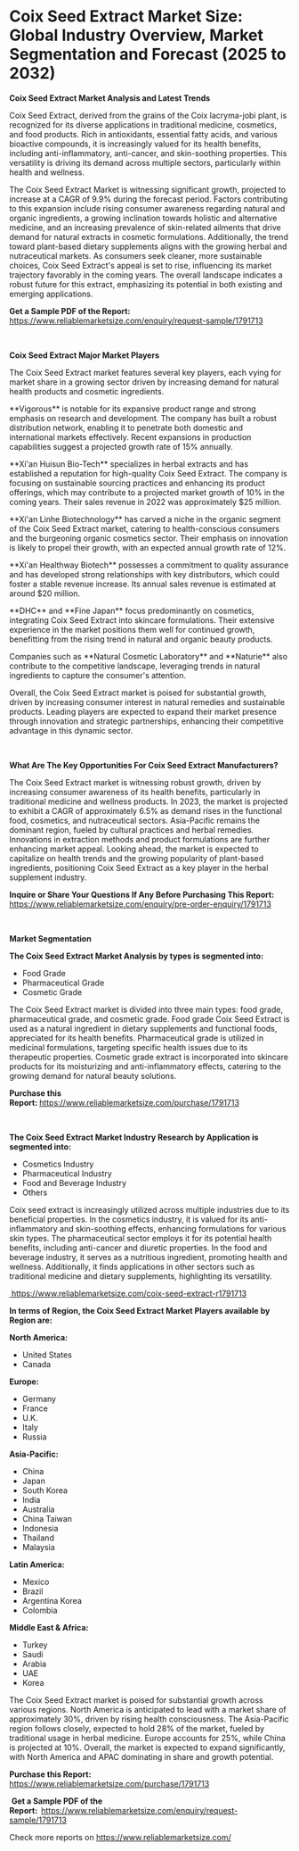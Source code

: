 <p><h1>Coix Seed Extract Market Size: Global Industry Overview, Market Segmentation and Forecast (2025 to 2032)</h1></p><p><strong>Coix Seed Extract Market Analysis and Latest Trends</strong></p>
<p><p>Coix Seed Extract, derived from the grains of the Coix lacryma-jobi plant, is recognized for its diverse applications in traditional medicine, cosmetics, and food products. Rich in antioxidants, essential fatty acids, and various bioactive compounds, it is increasingly valued for its health benefits, including anti-inflammatory, anti-cancer, and skin-soothing properties. This versatility is driving its demand across multiple sectors, particularly within health and wellness.</p><p>The Coix Seed Extract Market is witnessing significant growth, projected to increase at a CAGR of 9.9% during the forecast period. Factors contributing to this expansion include rising consumer awareness regarding natural and organic ingredients, a growing inclination towards holistic and alternative medicine, and an increasing prevalence of skin-related ailments that drive demand for natural extracts in cosmetic formulations. Additionally, the trend toward plant-based dietary supplements aligns with the growing herbal and nutraceutical markets. As consumers seek cleaner, more sustainable choices, Coix Seed Extract's appeal is set to rise, influencing its market trajectory favorably in the coming years. The overall landscape indicates a robust future for this extract, emphasizing its potential in both existing and emerging applications.</p></p>
<p><strong>Get a Sample PDF of the Report:&nbsp;</strong> <a href="https://www.reliablemarketsize.com/enquiry/request-sample/1791713?utm_campaign=1789&utm_medium=2&utm_source=Github&utm_content=ia&utm_term=28022025&utm_id=coix-seed-extract">https://www.reliablemarketsize.com/enquiry/request-sample/1791713</a></p>
<p>&nbsp;</p>
<p><strong>Coix Seed Extract Major Market Players</strong></p>
<p><p>The Coix Seed Extract market features several key players, each vying for market share in a growing sector driven by increasing demand for natural health products and cosmetic ingredients.</p><p>**Vigorous** is notable for its expansive product range and strong emphasis on research and development. The company has built a robust distribution network, enabling it to penetrate both domestic and international markets effectively. Recent expansions in production capabilities suggest a projected growth rate of 15% annually.</p><p>**Xi'an Huisun Bio-Tech** specializes in herbal extracts and has established a reputation for high-quality Coix Seed Extract. The company is focusing on sustainable sourcing practices and enhancing its product offerings, which may contribute to a projected market growth of 10% in the coming years. Their sales revenue in 2022 was approximately $25 million.</p><p>**Xi'an Linhe Biotechnology** has carved a niche in the organic segment of the Coix Seed Extract market, catering to health-conscious consumers and the burgeoning organic cosmetics sector. Their emphasis on innovation is likely to propel their growth, with an expected annual growth rate of 12%. </p><p>**Xi'an Healthway Biotech** possesses a commitment to quality assurance and has developed strong relationships with key distributors, which could foster a stable revenue increase. Its annual sales revenue is estimated at around $20 million.</p><p>**DHC** and **Fine Japan** focus predominantly on cosmetics, integrating Coix Seed Extract into skincare formulations. Their extensive experience in the market positions them well for continued growth, benefitting from the rising trend in natural and organic beauty products.</p><p>Companies such as **Natural Cosmetic Laboratory** and **Naturie** also contribute to the competitive landscape, leveraging trends in natural ingredients to capture the consumer's attention.</p><p>Overall, the Coix Seed Extract market is poised for substantial growth, driven by increasing consumer interest in natural remedies and sustainable products. Leading players are expected to expand their market presence through innovation and strategic partnerships, enhancing their competitive advantage in this dynamic sector.</p></p>
<p>&nbsp;</p>
<p><strong>What Are The Key Opportunities For Coix Seed Extract Manufacturers?</strong></p>
<p><p>The Coix Seed Extract market is witnessing robust growth, driven by increasing consumer awareness of its health benefits, particularly in traditional medicine and wellness products. In 2023, the market is projected to exhibit a CAGR of approximately 6.5% as demand rises in the functional food, cosmetics, and nutraceutical sectors. Asia-Pacific remains the dominant region, fueled by cultural practices and herbal remedies. Innovations in extraction methods and product formulations are further enhancing market appeal. Looking ahead, the market is expected to capitalize on health trends and the growing popularity of plant-based ingredients, positioning Coix Seed Extract as a key player in the herbal supplement industry.</p></p>
<p><strong>Inquire or Share Your Questions If Any Before Purchasing This Report:</strong> <a href="https://www.reliablemarketsize.com/enquiry/pre-order-enquiry/1791713?utm_campaign=1789&utm_medium=2&utm_source=Github&utm_content=ia&utm_term=28022025&utm_id=coix-seed-extract">https://www.reliablemarketsize.com/enquiry/pre-order-enquiry/1791713</a></p>
<p>&nbsp;</p>
<p><strong>Market Segmentation</strong></p>
<p><strong>The Coix Seed Extract Market Analysis by types is segmented into:</strong></p>
<p><ul><li>Food Grade</li><li>Pharmaceutical Grade</li><li>Cosmetic Grade</li></ul></p>
<p><p>The Coix Seed Extract market is divided into three main types: food grade, pharmaceutical grade, and cosmetic grade. Food grade Coix Seed Extract is used as a natural ingredient in dietary supplements and functional foods, appreciated for its health benefits. Pharmaceutical grade is utilized in medicinal formulations, targeting specific health issues due to its therapeutic properties. Cosmetic grade extract is incorporated into skincare products for its moisturizing and anti-inflammatory effects, catering to the growing demand for natural beauty solutions.</p></p>
<p><strong>Purchase this Report:&nbsp;</strong><a href="https://www.reliablemarketsize.com/purchase/1791713?utm_campaign=1789&utm_medium=2&utm_source=Github&utm_content=ia&utm_term=28022025&utm_id=coix-seed-extract">https://www.reliablemarketsize.com/purchase/1791713</a></p>
<p>&nbsp;</p>
<p><strong>The Coix Seed Extract Market Industry Research by Application is segmented into:</strong></p>
<p><ul><li>Cosmetics Industry</li><li>Pharmaceutical Industry</li><li>Food and Beverage Industry</li><li>Others</li></ul></p>
<p><p>Coix seed extract is increasingly utilized across multiple industries due to its beneficial properties. In the cosmetics industry, it is valued for its anti-inflammatory and skin-soothing effects, enhancing formulations for various skin types. The pharmaceutical sector employs it for its potential health benefits, including anti-cancer and diuretic properties. In the food and beverage industry, it serves as a nutritious ingredient, promoting health and wellness. Additionally, it finds applications in other sectors such as traditional medicine and dietary supplements, highlighting its versatility.</p></p>
<p><a href="https://www.reliablemarketsize.com/coix-seed-extract-r1791713?utm_campaign=1789&utm_medium=2&utm_source=Github&utm_content=ia&utm_term=28022025&utm_id=coix-seed-extract">&nbsp;https://www.reliablemarketsize.com/coix-seed-extract-r1791713</a></p>
<p><strong>In terms of Region, the Coix Seed Extract Market Players available by Region are:</strong></p>
<p>
    <p> <strong> North America: </strong>
        <ul>
            <li>United States</li>
            <li>Canada</li>
        </ul>
        </p> 
    <p> <strong> Europe: </strong>
        <ul>
            <li>Germany</li>
            <li>France</li>
            <li>U.K.</li>
            <li>Italy</li>
            <li>Russia</li>
        </ul>
        </p> 
    <p> <strong> Asia-Pacific: </strong>
        <ul>
            <li>China</li>
            <li>Japan</li>
            <li>South Korea</li>
            <li>India</li>
            <li>Australia</li>
            <li>China Taiwan</li>
            <li>Indonesia</li>
            <li>Thailand</li>
            <li>Malaysia</li>
        </ul>
        </p> 
    <p> <strong> Latin America: </strong>
        <ul>
            <li>Mexico</li>
            <li>Brazil</li>
            <li>Argentina Korea</li>
            <li>Colombia</li>
        </ul>
        </p> 
    <p> <strong> Middle East & Africa: </strong>
        <ul>
            <li>Turkey</li>
            <li>Saudi</li>
            <li>Arabia</li>
            <li>UAE</li>
            <li>Korea</li>
        </ul>
    </p>
    </p>
<p><p>The Coix Seed Extract market is poised for substantial growth across various regions. North America is anticipated to lead with a market share of approximately 30%, driven by rising health consciousness. The Asia-Pacific region follows closely, expected to hold 28% of the market, fueled by traditional usage in herbal medicine. Europe accounts for 25%, while China is projected at 10%. Overall, the market is expected to expand significantly, with North America and APAC dominating in share and growth potential.</p></p>
<p><strong>Purchase this Report: </strong><a href="https://www.reliablemarketsize.com/purchase/1791713?utm_campaign=1789&utm_medium=2&utm_source=Github&utm_content=ia&utm_term=28022025&utm_id=coix-seed-extract">https://www.reliablemarketsize.com/purchase/1791713</a></p>
<p>&nbsp;<strong>Get a Sample PDF of the Report:&nbsp;&nbsp;</strong><a href="https://www.reliablemarketsize.com/enquiry/request-sample/1791713?utm_campaign=1789&utm_medium=2&utm_source=Github&utm_content=ia&utm_term=28022025&utm_id=coix-seed-extract">https://www.reliablemarketsize.com/enquiry/request-sample/1791713</a></p>
<p><strong></strong></p>
<p>Check more reports on <a href="https://www.reliablemarketsize.com/?utm_campaign=1789&utm_medium=2&utm_source=Github&utm_content=ia&utm_term=28022025&utm_id=coix-seed-extract">https://www.reliablemarketsize.com/</a></p>